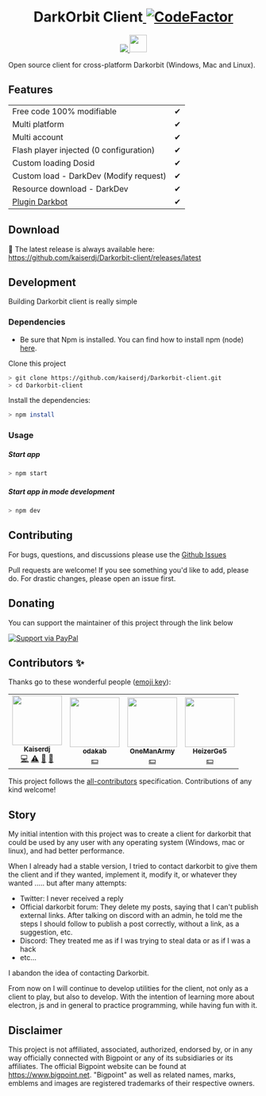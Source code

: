 <h1 align="center">DarkOrbit Client<a href="https://www.codefactor.io/repository/github/kaiserdj/darkorbit-client">
    <img src="https://www.codefactor.io/repository/github/kaiserdj/darkorbit-client/badge" alt="CodeFactor" />
  </a></h1> 

<p align="center">
  <a href="http://forthebadge.com/" target="_blank">
    <img src="http://forthebadge.com/images/badges/built-with-love.svg"/>
  </a>
  <a href="https://discord.gg/vHqAaxS7xF" target="_blank">
    <img src="https://img.shields.io/discord/819695791072608296.svg?label=Discord&logo=Discord&colorB=7289da&style=for-the-badge" height="35">
  </a>
</p>

Open source client for cross-platform Darkorbit (Windows, Mac and Linux).

## Features

|                                                                       |     |
| --------------------------------------------------------------------- | --- |
| Free code 100% modifiable                                             | ✔   |
| Multi platform                                                        | ✔   |
| Multi account                                                         | ✔   |
| Flash player injected (0 configuration)                               | ✔   |
| Custom loading Dosid                                                  | ✔   |
| Custom load - DarkDev (Modify request)                                | ✔   |
| Resource download - DarkDev                                           | ✔   |
| [Plugin Darkbot](https://github.com/kaiserdj/Plugin-Launcher-Darkbot) | ✔   |


Download
-------
🔽 The latest release is always available here: https://github.com/kaiserdj/Darkorbit-client/releases/latest
 
## Development
Building Darkorbit client is really simple

### Dependencies

* Be sure that Npm is installed. You can find how to install npm (node) [here](https://nodejs.org/en/).

Clone this project

```bash
> git clone https://github.com/kaiserdj/Darkorbit-client.git
> cd Darkorbit-client
```

Install the dependencies:

```bash
> npm install
```

### Usage
##### Start app

```bash
> npm start
```

##### Start app in mode development

```bash
> npm dev
```

## Contributing

For bugs, questions, and discussions please use the [Github Issues](https://github.com/kaiserdj/Darkorbit-client/issues)

Pull requests are welcome! If you see something you'd like to add, please do. For drastic changes, please open an issue first.

## Donating

You can support the maintainer of this project through the link below

[![Support via PayPal](https://cdn.rawgit.com/twolfson/paypal-github-button/1.0.0/dist/button.svg)](https://www.paypal.me/kaiserdj/)

## Contributors ✨

Thanks go to these wonderful people ([emoji key](https://allcontributors.org/docs/en/emoji-key)):

<!-- ALL-CONTRIBUTORS-LIST:START - Do not remove or modify this section -->
<!-- prettier-ignore-start -->
<!-- markdownlint-disable -->
<table>
  <tr>
    <td align="center"><a href="http://kaiserdj.github.io"><img src="https://avatars2.githubusercontent.com/u/5487950?v=4?s=100" width="100px;" alt=""/><br /><sub><b>Kaiserdj</b></sub></a><br /><a href="https://github.com/kaiserdj/Darkorbit-client/commits?author=kaiserdj" title="Code">💻</a> <a href="https://github.com/kaiserdj/Darkorbit-client/commits?author=kaiserdj" title="Tests">⚠️</a> <a href="#projectManagement-kaiserdj" title="Project Management">📆</a> <a href="#tool-kaiserdj" title="Tools">🔧</a></td>
    <td align="center"><a href="https://github.com/ODAKAB"><img src="https://avatars.githubusercontent.com/u/49538323?v=4?s=100" width="100px;" alt=""/><br /><sub><b>odakab</b></sub></a><br /><a href="#financial-odakab" title="Financial">💵</a></td>
    <td align="center"><a href="https://github.com/QR4SH3D"><img src="https://avatars.githubusercontent.com/u/69433658?v=4?s=100" width="100px;" alt=""/><br /><sub><b>OneManArmy</b></sub></a><br /><a href="#financial-QR4SH3D" title="Financial">💵</a></td>
    <td align="center"><a href="https://github.com/HeizerGe5"><img src="https://avatars.githubusercontent.com/u/71152480?v=4?s=100" width="100px;" alt=""/><br /><sub><b>HeizerGe5</b></sub></a><br /><a href="#financial-HeizerGe5" title="Financial">💵</a></td>
  </tr>
</table>

<!-- markdownlint-restore -->
<!-- prettier-ignore-end -->

<!-- ALL-CONTRIBUTORS-LIST:END -->

This project follows the [all-contributors](https://github.com/all-contributors/all-contributors) specification. Contributions of any kind welcome!

## Story

My initial intention with this project was to create a client for darkorbit that could be used by any user with any operating system (Windows, mac or linux), and had better performance.

When I already had a stable version, I tried to contact darkorbit to give them the client and if they wanted, implement it, modify it, or whatever they wanted ..... but after many attempts:
- Twitter: I never received a reply
- Official darkorbit forum: They delete my posts, saying that I can't publish external links. After talking on discord with an admin, he told me the steps I should follow to publish a post correctly, without a link, as a suggestion, etc.
- Discord: They treated me as if I was trying to steal data or as if I was a hack
- etc...

I abandon the idea of ​​contacting Darkorbit.

From now on I will continue to develop utilities for the client, not only as a client to play, but also to develop. With the intention of learning more about electron, js and in general to practice programming, while having fun with it.

## Disclaimer

This project is not affiliated, associated, authorized, endorsed by, or in any way officially connected with Bigpoint or any of its subsidiaries or its affiliates. The official Bigpoint website can be found at https://www.bigpoint.net. "Bigpoint" as well as related names, marks, emblems and images are registered trademarks of their respective owners.
